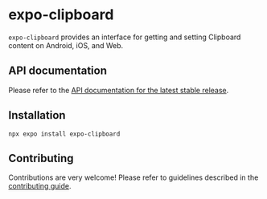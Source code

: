 # expo-clipboard

`expo-clipboard` provides an interface for getting and setting Clipboard content on Android, iOS, and Web.

## API documentation

Please refer to the [API documentation for the latest stable release](https://docs.expo.dev/versions/latest/sdk/clipboard/).

## Installation

```
npx expo install expo-clipboard
```

## Contributing

Contributions are very welcome! Please refer to guidelines described in the [contributing guide](https://github.com/expo/expo#contributing).
